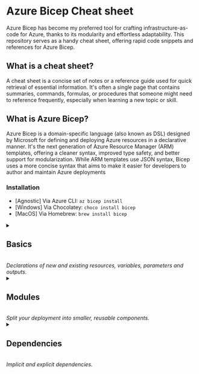 # Azure Bicep Cheat sheet

Azure Bicep has become my preferred tool for crafting infrastructure-as-code for Azure, thanks to its modularity and effortless adaptability. This repository serves as a handy cheat sheet, offering rapid code snippets and references for Azure Bicep.

## What is a cheat sheet?

A cheat sheet is a concise set of notes or a reference guide used for quick retrieval of essential information. It's often a single page that contains summaries, commands, formulas, or procedures that someone might need to reference frequently, especially when learning a new topic or skill.

## What is Azure Bicep?

Azure Bicep is a domain-specific language (also known as DSL) designed by Microsoft for defining and deploying Azure resources in a declarative manner. It's the next generation of Azure Resource Manager (ARM) templates, offering a cleaner syntax, improved type safety, and better support for modularization. While ARM templates use JSON syntax, Bicep uses a more concise syntax that aims to make it easier for developers to author and maintain Azure deployments

### **Installation**

- [Agnostic] Via Azure CLI: `az bicep install`
- [Windows] Via Chocolatey: `choco install bicep`
- [MacOS] Via Homebrew: `brew install bicep`

<details>
  <summary>
    <h2>Basics</h2> <br>
    <i>Declarations of new and existing resources, variables, parameters and outputs.</i>
  </summary>

  ### Create a resource
  ```bicep
  resource resourceName 'ResourceType@version' = {
    name: 'exampleResourceName'
    properties: {
      // resource properties here
    }
  }
  ```

  ### Create a child resource
  **Via name**
  ```bicep
  resource resVnet 'Microsoft.Network/virtualNetworks@2022-01-01' = {
    name: 'my-vnet'
  }
  
  resource resChildSubnet 'Microsoft.Network/virtualNetworks/subnets@2022-01-01' = {
    name: '${resVnet}/my-subnet'
  }
  ```
  
  **Via parent property**
  ```bicep
  resource resVnet 'Microsoft.Network/virtualNetworks@2022-01-01' = {
    name: 'my-vnet'
  }
  
  resource resChildSubnet 'Microsoft.Network/virtualNetworks/subnets@2022-01-01' = {
    name: 'my-subnet'
    parent: resVnet
  }
  ```
  
  **Via parent resource**
  ```bicep
  resource resVnet 'Microsoft.Network/virtualNetworks@2022-01-01' = {
    name: 'my-vnet'
  
    resource resChildSubnet 'subnets' = {
      name: 'my-subnet'
    }
  }
  ```

  ### Reference to an existing resource
  ```bicep
  resource resKeyVaultRef 'Microsoft.KeyVault/vaults@2019-09-01' = existing {
    name: 'myExistingKeyVaultName'
  }
  ```

  ### Access a nested resource (::)
  ```bicep
  resource resVnet 'Microsoft.Network/virtualNetworks@2022-01-01' existing = {
    name: 'my-vnet'
  
    resource resChildSubnet 'subnets' existing = {
      name: 'my-subnet'
    }
  }
  
  // query child resource
  output outChildSubnetId string = resVnet::resChildSubnet.id
  ```

  ### Declare a variable
  ```bicep
    var varEnvironment = 'dev'
  ```
  There is no need to declare a datatype for a variable, because the type is inferred from the value.

  ### Declare a parameter
  ```bicep
    param parStorageAccountName string
    param parLocation string = resourceGroup().location
  ```
  Available datatypes are: `string`, `bool`, `int`, `object`, `array` and `custom (user defined type)`.

  ### Declare a secure parameter
  ```bicep
    @secure()
    param parSecureParameter string
  ```

  ### Declare an output
  ```bicep
    resource resPublicIp 'Microsoft.Network/publicIPAddresses@2023-02-01' ={
      name: parPublicIpName
      tags: parTags
      location: parLocation
      zones: parAvailabilityZones
      sku: parPublicIpSku
      properties: parPublicIpProperties
    }
    
    output outPublicIpId string = resPublicIp.id
    output outMyString string = 'Hello!'
  ```
  Available datatypes are: `string`, `bool`, `int`, `object`, `array` and `custom (user defined type)`.

</details>

<details>
  <summary>
    <h2>Modules</h2><br>
    <i>Split your deployment into smaller, reusable components.</i>
  </summary>

  ### Create a module
  ```bicep
    module modVirtualNetwork './network.bicep' = {
      name: 'networkModule'
      params: {
        parLocation: 'westeurope'
        parVnetName: 'my-vnet-name'
      }
    }
  ```
  
  ### Reference to a module using a bicep registry
  ```bicep
    module modBicepRegistryReference 'br/<bicep registry name>:<file path>:<tag>' = {
        name: 'deployment-name'
        params: {}
    }
  ```
</details>

<details>
  <summary>
    <h2>Dependencies</h2><br>
    <i>Implicit and explicit dependencies.</i>
  </summary>

  ### Implicit dependency using symbolic name
  ```bicep
    resource resNetworkSecurityGroup 'Microsoft.Network/networkSecurityGroups@2019-11-01' = {
      name: 'my-networkSecurityGroup'
      location: resourceGroup().location
    }
    
    resource nsgRule 'Microsoft.Network/networkSecurityGroups/securityRules@2019-11-01' = {
      name: '${resNetworkSecurityGroup}/AllowAllRule'
      properties: {
        // resource properties here
      }
    }
  ```
  
  ### Explicit dependency using dependsOn
  ```bicep
    resource resDnsZone 'Microsoft.Network/dnsZones@2018-05-01' = {
      name: 'contoso.com'
      location: 'global'
    }
    
    module modVirtualNetwork './network.bicep' = {
      name: 'networkModule'
      params: {
        parLocation: 'westeurope'
        parVnetName: 'my-vnet-name'
      }
      dependsOn: [
        resDnsZone
      ]
    }
  ```
</details>
